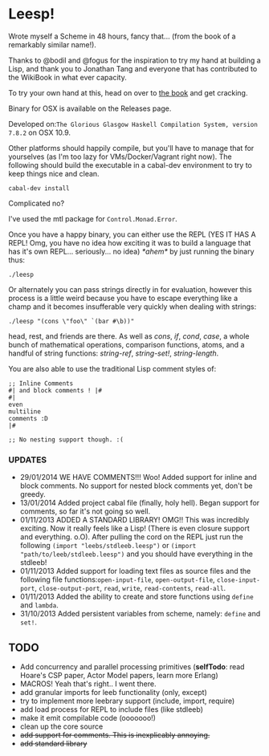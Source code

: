 Leesp!
=====

Wrote myself a Scheme in 48 hours, fancy that... (from the book of a remarkably similar name!).

Thanks to @bodil and @fogus for the inspiration to try my hand at building a Lisp, and thank you to Jonathan Tang and everyone that has contributed to the WikiBook in what ever capacity.

To try your own hand at this, head on over to [the book](https://en.wikibooks.org/wiki/Write_Yourself_a_Scheme_in_48_Hours) and get cracking.

Binary for OSX is available on the Releases page.

Developed on:```The Glorious Glasgow Haskell Compilation System, version 7.8.2``` on OSX 10.9.

Other platforms should happily compile, but you'll have to manage that for yourselves (as I'm too lazy for VMs/Docker/Vagrant right now). The following should build the executable in a cabal-dev environment to try to keep things nice and clean.

```
cabal-dev install
```
Complicated no?

I've used the mtl package for ```Control.Monad.Error```.

Once you have a happy binary, you can either use the REPL (YES IT HAS A REPL! Omg, you have no idea how exciting it was to build a language that has it's own REPL... seriously... no idea) _\*ahem\*_ by just running the binary thus:

```
./leesp
```

Or alternately you can pass strings directly in for evaluation, however this process is a little weird because you have to escape everything like a champ and it becomes insufferable very quickly when dealing with strings:

```
./leesp "(cons \"foo\" `(bar #\b))"
```

head, rest, and friends are there. As well as _cons_, _if_, _cond_,
_case_, a whole bunch of mathematical operations, comparison
functions, atoms, and a handful of string functions: _string-ref_,
_string-set!_, _string-length_.

You are also able to use the traditional Lisp comment styles of:
```
;; Inline Comments
#| and block comments ! |#
#|
even
multiline
comments :D
|#

;; No nesting support though. :(
```

### UPDATES

- 29/01/2014 WE HAVE COMMENTS!!! Woo! Added support for inline and
  block comments. No support for nested block comments yet, don't be greedy.
- 13/01/2014 Added project cabal file (finally, holy hell). Began support for comments, so far it's not going so well.
- 01/11/2013 ADDED A STANDARD LIBRARY! OMG!! This was incredibly exciting. Now it really feels like a Lisp! (There is even closure support and everything. o.O). After pulling the cord on the REPL just run the following ```(import "leebs/stdleeb.leesp")``` or ```(import "path/to/leeb/stdleeb.leesp")``` and you should have everything in the stdleeb!
- 01/11/2013 Added support for loading text files as source files and the following file functions:```open-input-file```, ```open-output-file```, ```close-input-port```, ```close-output-port```, ```read```, ```write```, ```read-contents```, ```read-all```.
- 01/11/2013 Added the ability to create and store functions using ```define``` and ```lambda```.
- 31/10/2013 Added persistent variables from scheme, namely: ```define``` and ```set!```.

## TODO

* Add concurrency and parallel processing primitives (__selfTodo__: read Hoare's CSP paper, Actor Model papers, learn more Erlang)
* MACROS! Yeah that's right.. I went there.
* add granular imports for leeb functionality (only, except)
* try to implement more leebrary support (include, import, require)
* add load process for REPL to include files (like stdleeb)
* make it emit compilable code (ooooooo!)
* clean up the core source
* ~~add support for comments. This is inexplicably annoying.~~
* ~~add standard library~~
